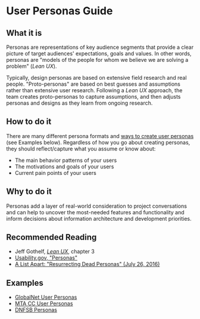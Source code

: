 # User Personas Guide

## What it is

Personas are representations of key audience segments that provide a clear picture of target audiences' expectations, goals and values. In other words, personas are "models of the people for whom we believe we are solving a problem" (_Lean UX_).

Typically, design personas are based on extensive field research and real people. "Proto-personas" are based on best guesses and assumptions rather than extensive user research. Following a _Lean UX_ approach, the team creates proto-personas to capture assumptions, and then adjusts personas and designs as they learn from ongoing research.

## How to do it

There are many different persona formats and [ways to create user personas](https://www.google.com/search?source=hp&ei=QGkEW5XEGKXljwT15pKgBA&q=how+to+create+user+personas&oq=how+to+create+user+per&gs_l=psy-ab.3.0.0l2j0i22i30k1l8.2337.6160.0.7265.24.17.0.6.6.0.132.1526.9j7.17.0....0...1c.1.64.psy-ab..1.22.1541.0..0i131k1.58.Ur19LHgyFBQ) (see Examples below). Regardless of how you go about creating personas, they should reflect/capture what you assume or know about:

-   The main behavior patterns of your users
-   The motivations and goals of your users
-   Current pain points of your users

## Why to do it

Personas add a layer of real-world consideration to project conversations and can help to uncover the most-needed features and functionality and inform decisions about information architecture and development priorities.

## Recommended Reading

-   Jeff Gothelf, [_Lean UX_](https://leanuxbook.com/), chapter 3
-   [Usability.gov, "Personas"](https://www.usability.gov/how-to-and-tools/methods/personas.html)
-   [A List Apart: "Resurrecting Dead Personas" (July 26, 2016)](http://alistapart.com/article/resurrecting-dead-personas)

## Examples

-   [GlobalNet User Personas](https://docs.google.com/presentation/d/1cv5z-OWDAiXCdDyHvaiQFSNIKgXi0jGfWzeuo2_Ms8A/edit#slide=id.p)
-   [MTA CC User Personas](https://docs.google.com/spreadsheets/d/1DejZJ1x0C2T5TwDKYttkoR0ToeJ1p_OvMaUJ3bss5hE/edit#gid=0)
-   [DNFSB Personas](https://drive.google.com/drive/u/0/folders/0B_TE_R8az0YzZS1ZbkpLWnhCUG8)
